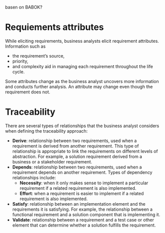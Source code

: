 basen on BABOK?

# Requiements attributes

While eliciting requirements, business analysts elicit requirement attributes. Information such as
* the requirement’s source,
* priority,
* and complexity aid in managing each requirement throughout the life cycle.

Some attributes change as the business analyst uncovers more information and conducts further analysis. An attribute may change even though the requirement does not.

# Traceability

There are several types of relationships that the business analyst considers when defining the traceability approach:

* __Derive__: relationship between two requirements, used when a requirement is derived from another requirement. This type of relationship is appropriate to link the requirements on different levels of abstraction. For example, a solution requirement derived from a business or a stakeholder requirement.
* __Depends__: relationship between two requirements, used when a requirement depends on another requirement. Types of dependency relationships include:
  * __Necessity__: when it only makes sense to implement a particular requirement if a related requirement is also implemented.
  * __Effort__: when a requirement is easier to implement if a related requirement is also implemented.
* __Satisfy__: relationship between an implementation element and the requirements it is satisfying. For example, the relationship between a functional requirement and a solution component that is implementing it.
* __Validate__: relationship between a requirement and a test case or other element that can determine whether a solution fulfills the requirement.
